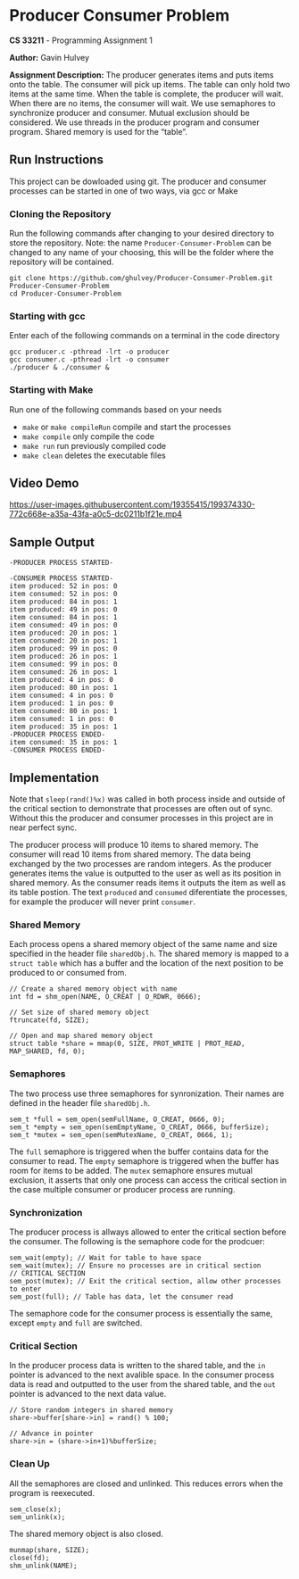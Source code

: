 # Producer Consumer Problem

**CS 33211** - Programming Assignment 1

**Author:** Gavin Hulvey 

**Assignment Description:** The producer generates items and puts items onto the table. The consumer will pick up items. The table can only hold two items at the same time. When the table is complete, the producer will wait. When there are no items, the consumer will wait. We use semaphores to synchronize producer and consumer.  Mutual exclusion should be considered. We use threads in the producer program and consumer program. Shared memory is used for the “table”.

## Run Instructions

This project can be dowloaded using git. The producer and consumer processes can be started in one of two ways, via gcc or Make

### Cloning the Repository

Run the following commands after changing to your desired directory to store the repository. Note: the name `Producer-Consumer-Problem` can be changed to any name of your choosing, this will be the folder where the repository will be contained.

```
git clone https://github.com/ghulvey/Producer-Consumer-Problem.git Producer-Consumer-Problem
cd Producer-Consumer-Problem
```

### Starting with gcc

Enter each of the following commands on a terminal in the code directory

```
gcc producer.c -pthread -lrt -o producer
gcc consumer.c -pthread -lrt -o consumer
./producer & ./consumer &
```

### Starting with Make

Run one of the following commands based on your needs
- `make` or `make compileRun` compile and start the processes
- `make compile` only compile the code
- `make run` run previously compiled code
- `make clean` deletes the executable files

## Video Demo

https://user-images.githubusercontent.com/19355415/199374330-772c668e-a35a-43fa-a0c5-dc0211b1f21e.mp4

## Sample Output

```
-PRODUCER PROCESS STARTED-

-CONSUMER PROCESS STARTED-
item produced: 52 in pos: 0
item consumed: 52 in pos: 0
item produced: 84 in pos: 1
item produced: 49 in pos: 0
item consumed: 84 in pos: 1
item consumed: 49 in pos: 0
item produced: 20 in pos: 1
item consumed: 20 in pos: 1
item produced: 99 in pos: 0
item produced: 26 in pos: 1
item consumed: 99 in pos: 0
item consumed: 26 in pos: 1
item produced: 4 in pos: 0
item produced: 80 in pos: 1
item consumed: 4 in pos: 0
item produced: 1 in pos: 0
item consumed: 80 in pos: 1
item consumed: 1 in pos: 0
item produced: 35 in pos: 1
-PRODUCER PROCESS ENDED-
item consumed: 35 in pos: 1
-CONSUMER PROCESS ENDED-
```

## Implementation

Note that `sleep(rand()%x)` was called in both process inside and outside of the critical section to demonstrate that processes are often out of sync. Without this the producer and consumer processes in this project are in near perfect sync.

The producer process will produce 10 items to shared memory. The consumer will read 10 items from shared memory. The data being exchanged by the two processes are random integers. As the producer generates items the value is outputted to the user as well as its position in shared memory. As the consumer reads items it outputs the item as well as its table postion. The text `produced` and `consumed` diferentiate the processes, for example the producer will never print `consumer`. 

### Shared Memory

Each process opens a shared memory object of the same name and size specified in the header file `sharedObj.h`. The shared memory is mapped to a `struct table` which has a buffer and the location of the next position to be produced to or consumed from. 

```
// Create a shared memory object with name
int fd = shm_open(NAME, O_CREAT | O_RDWR, 0666);
    
// Set size of shared memory object
ftruncate(fd, SIZE);
    
// Open and map shared memory object 
struct table *share = mmap(0, SIZE, PROT_WRITE | PROT_READ, MAP_SHARED, fd, 0);
```

### Semaphores

The two process use three semaphores for synronization. Their names are defined in the header file `sharedObj.h`. 

```
sem_t *full = sem_open(semFullName, O_CREAT, 0666, 0);
sem_t *empty = sem_open(semEmptyName, O_CREAT, 0666, bufferSize);
sem_t *mutex = sem_open(semMutexName, O_CREAT, 0666, 1);
```

The `full` semaphore is triggered when the buffer contains data for the consumer to read. The `empty` semaphore is triggered when the buffer has room for items to be added. The `mutex` semaphore ensures mutual exclusion, it asserts that only one process can access the critical section in the case multiple consumer or producer process are running.

### Synchronization

The producer process is allways allowed to enter the critical section before the consumer. The following is the semaphore code for the prodcuer:

```
sem_wait(empty); // Wait for table to have space
sem_wait(mutex); // Ensure no processes are in critical section
// CRITICAL SECTION
sem_post(mutex); // Exit the critical section, allow other processes to enter
sem_post(full); // Table has data, let the consumer read
```

The semaphore code for the consumer process is essentially the same, except `empty` and `full` are switched.

### Critical Section

In the producer process data is written to the shared table, and the `in` pointer is advanced to the next avalible space. In the consumer process data is read and outputted to the user from the shared table, and the `out` pointer is advanced to the next data value.

```
// Store random integers in shared memory
share->buffer[share->in] = rand() % 100;

// Advance in pointer
share->in = (share->in+1)%bufferSize;
```

### Clean Up

All the semaphores are closed and unlinked. This reduces errors when the program is reexecuted.

```
sem_close(x);
sem_unlink(x);
```

The shared memory object is also closed.

```
munmap(share, SIZE);
close(fd);
shm_unlink(NAME);
```
